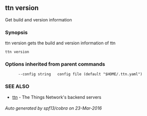 ## ttn version

Get build and version information

### Synopsis


ttn version gets the build and version information of ttn

```
ttn version
```

### Options inherited from parent commands

```
      --config string   config file (default "$HOME/.ttn.yaml")
```

### SEE ALSO
* [ttn](ttn)	 - The Things Network's backend servers

###### Auto generated by spf13/cobra on 23-Mar-2016
